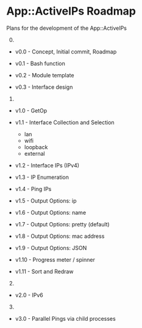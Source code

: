 # App::ActiveIPs Roadmap

Plans for the development of the App::ActiveIPs

0. 
  - v0.0 - Concept, Initial commit, Roadmap

  - v0.1 - Bash function
  
  - v0.2 - Module template
  
  - v0.3 - Interface design

1. 
  - v1.0 - GetOp

  - v1.1 - Interface Collection and Selection  
    - lan
    - wifi
    - loopback
    - external
  
  - v1.2 - Interface IPs (IPv4)
  
  - v1.3 - IP Enumeration
  
  - v1.4 - Ping IPs
  
  - v1.5 - Output Options: ip
  
  - v1.6 - Output Options: name
  
  - v1.7 - Output Options: pretty (default)
  
  - v1.8 - Output Options: mac address
  
  - v1.9 - Output Options: JSON
  
  - v1.10 - Progress meter / spinner
  
  - v1.11 - Sort and Redraw

2. 
  - v2.0 - IPv6

3. 
  - v3.0 - Parallel Pings via child processes  


